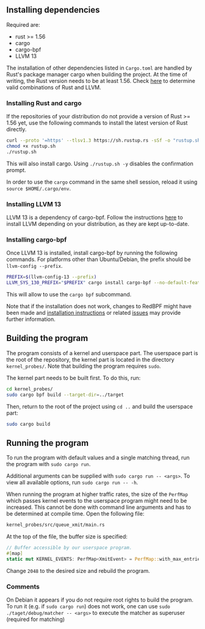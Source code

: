 ## Installing dependencies

Required are:
- rust >= 1.56
- cargo
- cargo-bpf
- LLVM 13

The installation of other dependencies listed in `Cargo.toml` are handled by Rust's package manager cargo when building the project.
At the time of writing, the Rust version needs to be at least 1.56. Check [here](https://github.com/foniod/redbpf#valid-combinations-of-rust-and-llvm-versions) to determine valid combinations of Rust and LLVM.

### Installing Rust and cargo
If the repositories of your distribution do not provide a version of Rust >= 1.56 yet, use the following commands to install the latest version of Rust directly.

```bash
curl --proto '=https' --tlsv1.3 https://sh.rustup.rs -sSf -o "rustup.sh"
chmod +x rustup.sh
./rustup.sh
```
This will also install cargo. Using `./rustup.sh -y` disables the confirmation prompt.

In order to use the `cargo` command in the same shell session, reload it using `source $HOME/.cargo/env`.

### Installing LLVM 13
LLVM 13 is a dependency of cargo-bpf. Follow the instructions [here](https://github.com/foniod/redbpf#install) to install LLVM depending on your distribution, as they are kept up-to-date.

### Installing cargo-bpf
Once LLVM 13 is installed, install cargo-bpf by running the following commands. For platforms other than Ubuntu/Debian, the prefix should be `llvm-config --prefix`.
```bash
PREFIX=$(llvm-config-13 --prefix)
LLVM_SYS_130_PREFIX="$PREFIX" cargo install cargo-bpf --no-default-features --features=llvm13,command-line
```
This will allow to use the `cargo bpf` subcommand.

Note that if the installation does not work, changes to RedBPF might have been made and [installation instructions](https://github.com/foniod/redbpf#install) or related [issues](https://github.com/foniod/redbpf/issues) may provide further information.

## Building the program

The program consists of a kernel and userspace part. The userspace part is the root of the repository, the kernel part is located in the directory `kernel_probes/`. Note that building the program requires `sudo`.

The kernel part needs to be built first. To do this, run:
```bash
cd kernel_probes/
sudo cargo bpf build --target-dir=../target
```
Then, return to the root of the project using `cd ..` and build the userspace part:
```bash
sudo cargo build
```

## Running the program
To run the program with default values and a single matching thread, run the program with `sudo cargo run`.

Additional arguments can be supplied with `sudo cargo run -- <args>`. To view all available options, run `sudo cargo run -- -h`.

When running the program at higher traffic rates, the size of the `PerfMap` which passes kernel events to the userspace program might need to be increased. This cannot be done with command line arguments and has to be determined at compile time. Open the following file:
```bash
kernel_probes/src/queue_xmit/main.rs
```
At the top of the file, the buffer size is specified:
```rust
// Buffer accessible by our userspace program.
#[map]
static mut KERNEL_EVENTS: PerfMap<XmitEvent> = PerfMap::with_max_entries(2048);
```
Change `2048` to the desired size and rebuild the program.


### Comments
On Debian it appears if you do not require root rights to build the program.
To run it (e.g. if `sudo cargo run`) does not work, one can use `sudo ./taget/debug/matcher -- <args>` to execute the matcher as superuser (required for matching)
